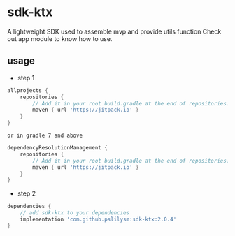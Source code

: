 # sdk-ktx
A lightweight SDK used to assemble mvp and provide utils function
Check out app module to know how to use.

## usage

* step 1
```groovy
allprojects {
    repositories {
        // Add it in your root build.gradle at the end of repositories:
        maven { url 'https://jitpack.io' }
    }
}
```
    or in gradle 7 and above
```groovy
dependencyResolutionManagement {
    repositories {
        // Add it in your root build.gradle at the end of repositories:
        maven { url 'https://jitpack.io' }
    }
}
```

* step 2
```groovy
dependencies {
    // add sdk-ktx to your dependencies
    implementation 'com.github.pslilysm:sdk-ktx:2.0.4'
}
```


